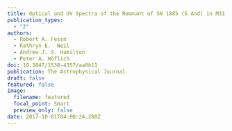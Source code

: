 ```yaml
---
title: Optical and UV Spectra of the Remnant of SN 1885 (S And) in M31
publication_types:
  - "2"
authors:
  - Robert A. Fesen
  - Kathryn E.  Weil
  - Andrew J. S. Hamilton
  - Peter A. Höflich
doi: 10.3847/1538-4357/aa8b11
publication: The Astrophysical Journal
draft: false
featured: false
image:
  filename: featured
  focal_point: Smart
  preview_only: false
date: 2017-10-01T04:00:24.280Z
---
```

